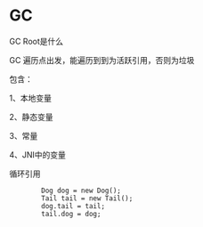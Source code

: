 # GC

GC Root是什么

GC 遍历点出发，能遍历到到为活跃引用，否则为垃圾

包含：

1、本地变量

2、静态变量

3、常量

4、JNI中的变量



循环引用

```
		Dog dog = new Dog();
		Tail tail = new Tail();
		dog.tail = tail;
		tail.dog = dog;
```

